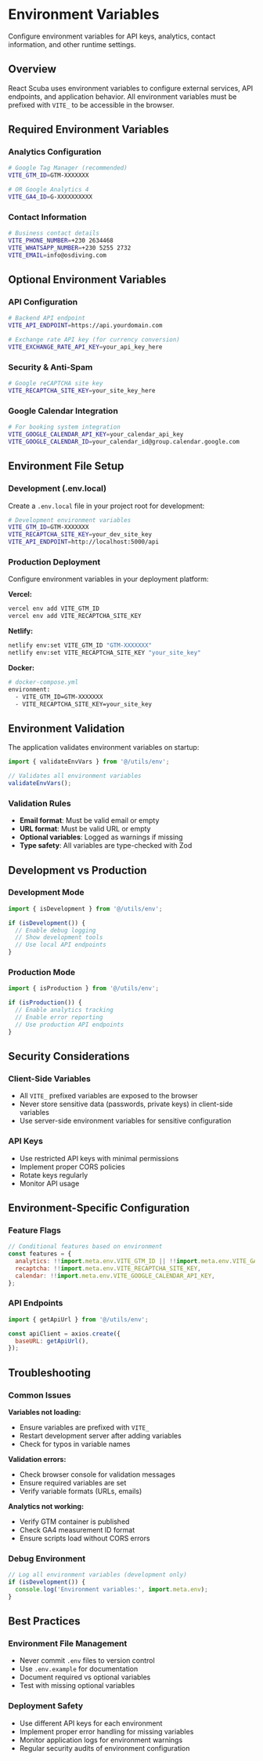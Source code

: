 # Environment Variables

<div class="feature-card">

Configure environment variables for API keys, analytics, contact information, and other runtime settings.

</div>

## Overview

React Scuba uses environment variables to configure external services, API endpoints, and application behavior. All environment variables must be prefixed with `VITE_` to be accessible in the browser.

## Required Environment Variables

### Analytics Configuration

```bash
# Google Tag Manager (recommended)
VITE_GTM_ID=GTM-XXXXXXX

# OR Google Analytics 4
VITE_GA4_ID=G-XXXXXXXXXX
```

### Contact Information

```bash
# Business contact details
VITE_PHONE_NUMBER=+230 2634468
VITE_WHATSAPP_NUMBER=+230 5255 2732
VITE_EMAIL=info@osdiving.com
```

## Optional Environment Variables

### API Configuration

```bash
# Backend API endpoint
VITE_API_ENDPOINT=https://api.yourdomain.com

# Exchange rate API key (for currency conversion)
VITE_EXCHANGE_RATE_API_KEY=your_api_key_here
```

### Security & Anti-Spam

```bash
# Google reCAPTCHA site key
VITE_RECAPTCHA_SITE_KEY=your_site_key_here
```

### Google Calendar Integration

```bash
# For booking system integration
VITE_GOOGLE_CALENDAR_API_KEY=your_calendar_api_key
VITE_GOOGLE_CALENDAR_ID=your_calendar_id@group.calendar.google.com
```

## Environment File Setup

### Development (.env.local)

Create a `.env.local` file in your project root for development:

```bash
# Development environment variables
VITE_GTM_ID=GTM-XXXXXXX
VITE_RECAPTCHA_SITE_KEY=your_dev_site_key
VITE_API_ENDPOINT=http://localhost:5000/api
```

### Production Deployment

Configure environment variables in your deployment platform:

**Vercel:**

```bash
vercel env add VITE_GTM_ID
vercel env add VITE_RECAPTCHA_SITE_KEY
```

**Netlify:**

```bash
netlify env:set VITE_GTM_ID "GTM-XXXXXXX"
netlify env:set VITE_RECAPTCHA_SITE_KEY "your_site_key"
```

**Docker:**

```bash
# docker-compose.yml
environment:
  - VITE_GTM_ID=GTM-XXXXXXX
  - VITE_RECAPTCHA_SITE_KEY=your_site_key
```

## Environment Validation

The application validates environment variables on startup:

```javascript
import { validateEnvVars } from '@/utils/env';

// Validates all environment variables
validateEnvVars();
```

### Validation Rules

- **Email format**: Must be valid email or empty
- **URL format**: Must be valid URL or empty
- **Optional variables**: Logged as warnings if missing
- **Type safety**: All variables are type-checked with Zod

## Development vs Production

### Development Mode

```javascript
import { isDevelopment } from '@/utils/env';

if (isDevelopment()) {
  // Enable debug logging
  // Show development tools
  // Use local API endpoints
}
```

### Production Mode

```javascript
import { isProduction } from '@/utils/env';

if (isProduction()) {
  // Enable analytics tracking
  // Enable error reporting
  // Use production API endpoints
}
```

## Security Considerations

### Client-Side Variables

- All `VITE_` prefixed variables are exposed to the browser
- Never store sensitive data (passwords, private keys) in client-side variables
- Use server-side environment variables for sensitive configuration

### API Keys

- Use restricted API keys with minimal permissions
- Implement proper CORS policies
- Rotate keys regularly
- Monitor API usage

## Environment-Specific Configuration

### Feature Flags

```javascript
// Conditional features based on environment
const features = {
  analytics: !!import.meta.env.VITE_GTM_ID || !!import.meta.env.VITE_GA4_ID,
  recaptcha: !!import.meta.env.VITE_RECAPTCHA_SITE_KEY,
  calendar: !!import.meta.env.VITE_GOOGLE_CALENDAR_API_KEY,
};
```

### API Endpoints

```javascript
import { getApiUrl } from '@/utils/env';

const apiClient = axios.create({
  baseURL: getApiUrl(),
});
```

## Troubleshooting

### Common Issues

**Variables not loading:**

- Ensure variables are prefixed with `VITE_`
- Restart development server after adding variables
- Check for typos in variable names

**Validation errors:**

- Check browser console for validation messages
- Ensure required variables are set
- Verify variable formats (URLs, emails)

**Analytics not working:**

- Verify GTM container is published
- Check GA4 measurement ID format
- Ensure scripts load without CORS errors

### Debug Environment

```javascript
// Log all environment variables (development only)
if (isDevelopment()) {
  console.log('Environment variables:', import.meta.env);
}
```

## Best Practices

### Environment File Management

- Never commit `.env` files to version control
- Use `.env.example` for documentation
- Document required vs optional variables
- Test with missing optional variables

### Deployment Safety

- Use different API keys for each environment
- Implement proper error handling for missing variables
- Monitor application logs for environment warnings
- Regular security audits of environment configuration
